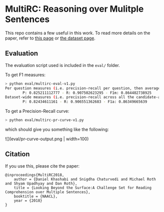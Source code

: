 # MultiRC: Reasoning over Mulitple Sentences 

This repo contains a few useful in this work. To read more details on the paper, refer to [this page](http://cogcomp.org/page/publication_view/833) or [the dataset page](http://cogcomp.org/multirc/). 

## Evaluation 
The evaluation script used is included in the `eval/` folder.  

To get F1 measures: 

```bash
> python eval/multirc-eval-v1.py 
Per question measures (i.e. precision-recall per question, then average) 
        P: 0.825211112777 - R: 0.907502623295 - F1m: 0.864402738925
Dataset-wide measures (i.e. precision-recall across all the candidate-answers in the dataset) 
        P: 0.82434611161 - R: 0.906551362683 - F1a: 0.86349665639
```

To get a Precision-Recall curve: 
```bash
> python eval/multirc-pr-curve-v1.py
```
which should give you something like the following: 


![](eval/pr-curve-output.png  | width=100)


## Citation 
If you use this, please cite the paper: 

```
@inproceedings{MultiRC2018,
    author = {Daniel Khashabi and Snigdha Chaturvedi and Michael Roth and Shyam Upadhyay and Dan Roth},
    title = {Looking Beyond the Surface:A Challenge Set for Reading Comprehension over Multiple Sentences},
    booktitle = {NAACL},
    year = {2018}
}
```
